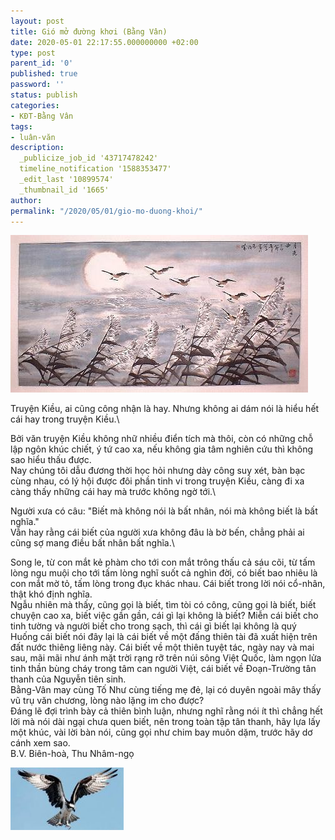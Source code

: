 ```yaml
---
layout: post
title: Gió mở đường khơi (Bằng Vân)
date: 2020-05-01 22:17:55.000000000 +02:00
type: post
parent_id: '0'
published: true
password: ''
status: publish
categories:
- KĐT-Bằng Vân
tags:
- luân-văn
description:
  _publicize_job_id '43717478242'
  timeline_notification '1588353477'
  _edit_last '10899574'
  _thumbnail_id '1665'
author:
permalink: "/2020/05/01/gio-mo-duong-khoi/"
---
```


![Chim trốc dẫn đàn](../assets/kdt_chim-troc-dan-dan.jpeg)
                    

Truyện Kiều, ai cũng công nhận là hay. Nhưng không ai dám nói là hiểu hết cái hay trong truyện Kiều.\

Bởi văn truyện Kiều không nhữ nhiều điển tích mà thôi, còn có những chỗ lập ngôn khúc chiết, ý tứ cao xa, nếu không gia tâm nghiên cứu thì không sao hiểu thấu được.\
Nay chúng tôi dẫu đương thời học hỏi nhưng dày công suy xét, bàn bạc cùng nhau, có lý hội được đôi phần tinh vi trong truyện Kiều, càng đi xa càng thấy những cái hay mà trước không ngờ tới.\

Người xưa có câu: "Biết mà không nói là bất nhân, nói mà không biết là bất nghĩa."\
Vẫn hay rằng cái biết của người xưa không đâu là bờ bến, chẳng phải ai cũng sợ mang điều bất nhân bất nghĩa.\

Song le, từ con mắt kẻ phàm cho tới con mắt trông thấu cả sáu cõi, từ tấm lòng ngu muội cho tới tấm lòng nghĩ suốt cả nghìn đời, có biết bao nhiêu là con mắt mờ tỏ, tấm lòng trong đục khác nhau. Cái biết trong lời nói cổ-nhân, thật khó định nghĩa.\
Ngẫu nhiên mà thấy, cũng gọi là biết, tìm tòi có công, cũng gọi là biết, biết chuyện cao xa, biết việc gần gần, cái gì lại không là biết? Miễn cái biết cho tinh tường và người biết cho trong sạch, thì cái gì biết lại không là quý\
Huống cái biết nói đây lại là cái biết về một đấng thiên tài đã xuất hiện trên đất nước thiêng liêng này. Cái biết về một thiên tuyệt tác, ngày nay và mai sau, mãi mãi như ánh mặt trời rạng rỡ trên núi sông Việt Quốc, làm ngọn lửa tinh thần bùng cháy trong tâm can người Việt, cái biết về Đoạn-Trường tân thanh của Nguyễn tiên sinh.\
Bằng-Vân may cùng Tố Như cùng tiếng mẹ đẻ, lại có duyên ngoài mây thấy vũ trụ văn chương, lòng nào lặng im cho được?\
Đáng lẽ đợi trình bày cả thiên bình luận, nhưng nghĩ rằng nói ít thì chẳng hết lời mà nói dài ngại chưa quen biết, nên trong toàn tập tân thanh, hãy lựa lấy một khúc, vài lời bàn nói, cũng gọi như chim bay muôn dặm, trước hãy dơ cánh xem sao.\
B.V. Biên-hoà, Thu Nhâm-ngọ


  ![Đại bàng vỗ cánh](../assets/chim-bang-ha-canh.jpeg)

